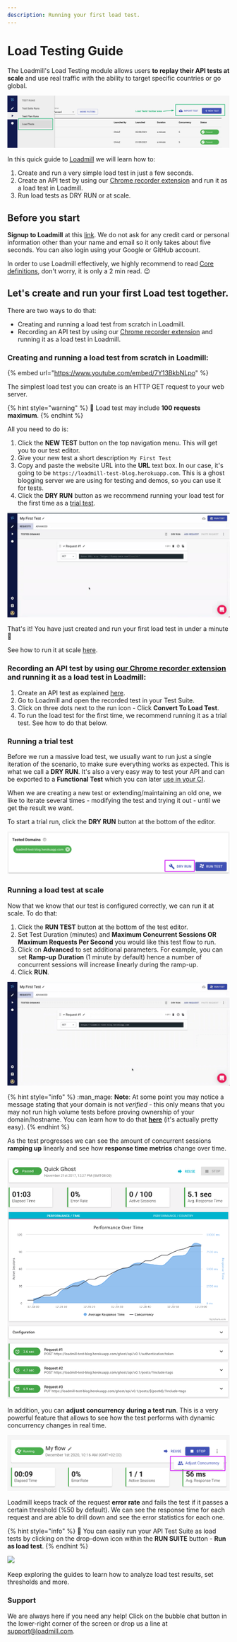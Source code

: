 ```yaml
---
description: Running your first load test.
---
```


# Load Testing Guide

The Loadmill's Load Testing module allows users **to replay their API tests at scale** and use real traffic with the ability to target specific countries or go global.

![](<../../.gitbook/assets/Screenshot (26).png>)

In this quick guide to [Loadmill](https://loadmill.com/app/signup) we will learn how to:

1. Create and run a very simple load test in just a few seconds.
2. Create an API test by using our [Chrome recorder extension](https://docs.loadmill.com/working-with-the-recorder) and run it as a load test in Loadmill.
3. Run load tests as DRY RUN or at scale.

## **Before you start**

**Signup to Loadmill** at this [link](https://www.loadmill.com/app/signup). We do not ask for any credit card or personal information other than your name and email so it only takes about five seconds. You can also login using your Google or GitHub account.

In order to use Loadmill effectively, we highly recommend to read [Core definitions](https://docs.loadmill.com/core-definitions), don't worry, it is only a 2 min read. :wink:

## Let's create and run your first Load test together.

There are two ways to do that:

* Creating and running a load test from scratch in Loadmill.
* Recording an API test by using our [Chrome recorder extension](https://docs.loadmill.com/working-with-the-recorder) and running it as a load test in Loadmill.

### Creating and running a load test from scratch in Loadmill:

{% embed url="https://www.youtube.com/embed/7Y13BkbNLpo" %}

The simplest load test you can create is an HTTP GET request to your web server.

{% hint style="warning" %}
:brain: Load test may include **100 requests maximum**.
{% endhint %}

All you need to do is:

1. Click the **NEW TEST** button on the top navigation menu. This will get you to our test editor.
2. Give your new test a short description `My First Test`
3. Copy and paste the website URL into the **URL** text box. In our case, it's going to be `https://loadmill-test-blog.herokuapp.com`. This is a ghost blogging server we are using for testing and demos, so you can use it for tests.
4. Click the **DRY RUN** button as we recommend running your load test for the first time as a [trial test](https://docs.loadmill.com/getting-started/getting-started-1#running-a-trial-test).

![](../../.gitbook/assets/video1807115540-online-video-cut.gif)

&#x20;That's it! You have just created and run your first load test in under a minute 🎉  &#x20;

See how to run it at scale [here](https://docs.loadmill.com/getting-started/getting-started-1#running-a-load-test-at-scale).&#x20;

### Recording an API test by using [our Chrome recorder extension](https://chrome.google.com/webstore/detail/loadmill-recorder/gdkmnfehipofdefhpegbgkkocinlaofd?hl=en) and running it as a load test in Loadmill:

1. Create an API test as explained [here](https://docs.loadmill.com/api-testing/getting-started#creating-and-running-an-api-test-by-using-our-chrome-recorder-extension).
2. Go to Loadmill and open the recorded test in your Test Suite.
3. Click on three dots next to the run icon - Click **Convert To Load Test**.
4. To run the load test for the first time, we recommend running it as a trial test. See how to do that below.

### Running a trial test

Before we run a massive load test, we usually want to run just a single iteration of the scenario, to make sure everything works as expected. This is what we call a **DRY RUN**. It's also a very easy way to test your API and can be exported to a **Functional Test** which you can later [use in your CI](https://docs.loadmill.com/integrations/npm-modal).

When we are creating a new test or extending/maintaining an old one, we like to iterate several times - modifying the test and trying it out - until we get the result we want.

To start a trial run, click the **DRY RUN** button at the bottom of the editor.

![](../../.gitbook/assets/screenshot-32-.png)

### Running a load test at scale

Now that we know that our test is configured correctly, we can run it at scale. To do that:

1. Click the **RUN TEST** button at the bottom of the test editor.
2. Set Test Duration (minutes) and **Maximum Concurrent Sessions OR Maximum Requests Per Second** you would like this test flow to run.
3. Click on **Advanced** to set additional parameters. For example, you can set **Ramp-up** **Duration** (1 minute by default) hence a number of concurrent sessions will increase linearly during the ramp-up.
4. Click **RUN**.

![](../../.gitbook/assets/video1399332329-online-video-cut.gif)

{% hint style="info" %}
:man\_mage: **Note**: At some point you may notice a message stating that your domain is not _verified_ - this only means that you may not run high volume tests before proving ownership of your domain/hostname. You can learn how to do that [**here**](https://docs.loadmill.com/load-testing/setup/domain-verification) (it's actually pretty easy).
{% endhint %}

As the test progresses we can see the amount of concurrent sessions **ramping up** linearly and see how **response time metrics** change over time.

![](<../../.gitbook/assets/image (38).png>)

In addition, you can **adjust concurrency** **during a test run**. This is a very powerful feature that allows to see how the test performs with dynamic concurrency changes in real time.

![](../../.gitbook/assets/screenshot-33-.png)

Loadmill keeps track of the request **error rate** and fails the test if it passes a certain threshold (%50 by default). We can see the response time for each request and are able to drill down and see the error statistics for each one.

{% hint style="info" %}
:brain: You can easily run your API Test Suite as load tests by clicking on the drop-down icon within the **RUN SUITE** button - **Run as load test**.
{% endhint %}

![](<../../.gitbook/assets/video1977598869-online-video-cut (1) (2).gif>)

Keep exploring the guides to learn how to analyze load test results, set thresholds and more.

### Support

We are always here if you need any help! Click on the bubble chat button in the lower-right corner of the screen or drop us a line at [support@loadmill.com](mailto:support@loadmill.com).
